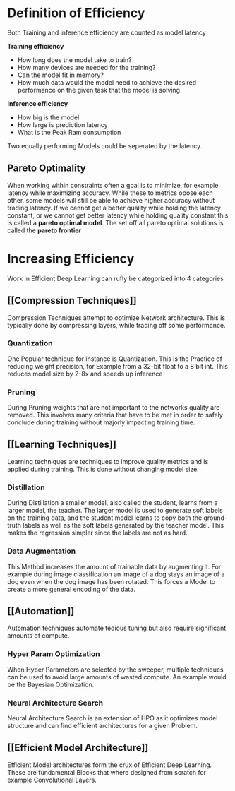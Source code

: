 # Definition of Efficiency

Both Training and inference efficiency are counted as model latency

**Training efficiency** 
- How long does the model take to train?
- How many devices are needed for the training? 
- Can the model fit in memory?
- How much data would the model need to achieve the desired performance on the given task that the model is solving

**Inference efficiency**
- How big is the model
- How large is prediction latency 
- What is the Peak Ram consumption


Two equally performing Models could be seperated by the latency.

## Pareto Optimality
When working within constraints often a goal is to minimize, for example latency while maximizing accuracy. While these to metrics opose each other, some models will still be able to achieve higher accuracy without trading latency. If we cannot get a better quality while holding the latency constant, or we cannot get better latency while holding quality constant this is called a **pareto optimal model**. The set off all pareto optimal solutions is called the **pareto frontier**

# Increasing Efficiency
Work in Efficient Deep Learning can rufly be categorized into 4 categories

## [[Compression Techniques]]
Compression Techniques attempt to optimize Network architecture. This is typically done by compressing layers, while trading off some performance.

### Quantization
One Popular technique for instance is Quantization. This is the Practice of reducing weight precision, for Example from a 32-bit float to a 8 bit int. This reduces model size by 2-8x and speeds up inference

### Pruning
During Pruning weights that are not important to the networks quality are removed. This involves many criteria that have to be met in order to safely conclude during training without majorly impacting training time.

## [[Learning Techniques]]
Learning techniques are techniques to improve quality metrics and is applied during training. This is done without changing model size.

### Distillation 
During Distillation a smaller model, also called the student, learns from a larger model, the teacher. The larger model is used to generate soft labels on the training data, and the student model learns to copy both the ground-truth labels as well as the soft labels generated by the teacher model. This makes the regression simpler since the labels are not as hard.

### Data Augmentation
This Method increases the amount of trainable data by augmenting it. For example during image classification an image of a dog stays an image of a dog even when the dog image has been rotated. This forces a Model to create a more general encoding of the data.

## [[Automation]]
Automation techniques automate tedious tuning but also require significant amounts of compute.

### Hyper Param Optimization
When Hyper Parameters are selected by the sweeper, multiple techniques can be used to avoid large amounts of wasted compute. An example would be the Bayesian Optimization. 

### Neural Architecture Search
Neural Architecture Search is an extension of HPO as it optimizes model structure and can find efficient architectures for a given Problem.

## [[Efficient Model Architecture]]
Efficient Model architectures form the crux of Efficient Deep Learning. These are fundamental Blocks that where designed from scratch for example Convolutional Layers. 

